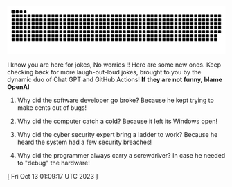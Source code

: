 <picture>
  <source media="(prefers-color-scheme: dark)" srcset="https://raw.githubusercontent.com/platane/platane/output/github-contribution-grid-snake-dark.svg">
  <source media="(prefers-color-scheme: light)" srcset="https://raw.githubusercontent.com/platane/platane/output/github-contribution-grid-snake.svg">
  <img alt="github contribution grid snake animation" src="https://raw.githubusercontent.com/platane/platane/output/github-contribution-grid-snake.svg">
</picture>


I know you are here for jokes, No worries !!
Here are some new ones. Keep checking back for more laugh-out-loud jokes, brought to you by the dynamic duo of Chat GPT and GitHub Actions! __If they are not funny, blame OpenAI__
 
1. Why did the software developer go broke? Because he kept trying to make cents out of bugs!

2. Why did the computer catch a cold? Because it left its Windows open!

3. Why did the cyber security expert bring a ladder to work? Because he heard the system had a few security breaches!

4. Why did the programmer always carry a screwdriver? In case he needed to "debug" the hardware!
 
[ 
Fri Oct 13 01:09:17 UTC 2023
 ]

